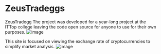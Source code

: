 # ZeusTradeggs
ZeusTradegg
The project was developed for a year-long project at the ITTop college
leaving the code open source for anyone to use for their own purposes.
![image](https://github.com/Va4ners/ZeusTradeggs/assets/131029251/48b90e68-43f2-4568-8778-a53a2f76150e)

This site is focused on viewing the exchange
rate of cryptocurrencies to simplify market analysis.
![image](https://github.com/Va4ners/ZeusTradeggs/assets/131029251/610cc388-08c8-4ad5-bd88-8560e32a8cb9)

